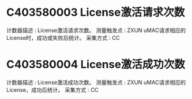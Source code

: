 # C403580003 License激活请求次数 

计数器描述 : 
License激活请求次数。 
测量触发点 : 
ZXUN uMAC请求相应的License时，成功或失败后统计。
采集方式 : 
CC 
# C403580004 License激活成功次数 

计数器描述 : 
License激活成功次数。 
测量触发点 : 
ZXUN uMAC请求相应的License，成功后统计。
采集方式 : 
CC 
